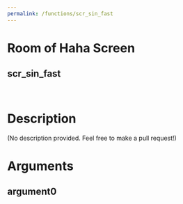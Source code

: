 ```yaml
---
permalink: /functions/scr_sin_fast
---
```

# Room of Haha Screen  
## scr_sin_fast  
&nbsp;  
# Description  
(No description provided. Feel free to make a pull request!) 
&nbsp;  
# Arguments
## argument0

&nbsp;  


